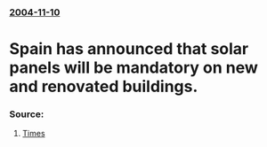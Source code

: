 ### [2004-11-10](/news/2004/11/10/index.md)

#  Spain has announced that solar panels will be mandatory on new and renovated buildings. 




### Source:

1. [Times](http://www.timesonline.co.uk/article/0,,3-1350946,00.html)
